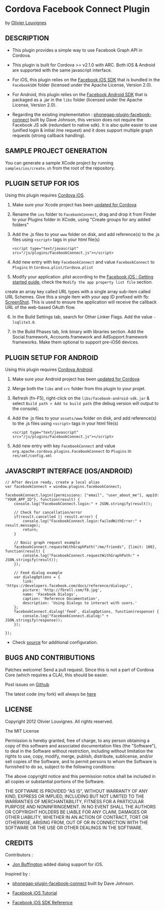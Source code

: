 # Cordova Facebook Connect Plugin #
by [Olivier Louvignes](http://olouv.com)

## DESCRIPTION ##

* This plugin provides a simple way to use Facebook Graph API in Cordova.

* This plugin is built for Cordova >= v2.1.0 with ARC. Both iOS & Android are supported with the same javascript interface.

* For iOS, this plugin relies on the [Facebook iOS SDK](https://github.com/facebook/facebook-ios-sdk) that is bundled in the `FacebookSDK` folder (licensed under the Apache License, Version 2.0).

* For Android, this plugin relies on the [Facebook Android SDK](https://github.com/facebook/facebook-android-sdk) that is packaged as a .jar in the `libs` folder (licensed under the Apache License, Version 2.0).

* Regarding the existing implementation : [phonegap-plugin-facebook-connect](https://github.com/davejohnson/phonegap-plugin-facebook-connect) built by Dave Johnson, this version does not require the Facebook JS sdk (redundant to native sdk). It is also quite easier to use (unified login & initial /me request) and it does support multiple graph requests (strong callback handling).

## SAMPLE PROJECT GENERATION ##

You can generate a sample XCode project by running `samples/ios/create.sh` from the root of the repository.

## PLUGIN SETUP FOR IOS ##

Using this plugin requires [Cordova iOS](https://github.com/apache/incubator-cordova-ios).

1. Make sure your Xcode project has been [updated for Cordova](https://github.com/apache/incubator-cordova-ios/blob/master/guides/Cordova%20Upgrade%20Guide.md)
2. Rename the `ios` folder to `FacebookConnect`, drag and drop it from Finder to your Plugins folder in XCode, using "Create groups for any added folders"
3. Add the .js files to your `www` folder on disk, and add reference(s) to the .js files using `<script>` tags in your html file(s)


    `<script type="text/javascript" src="/js/plugins/FacebookConnect.js"></script>`


4. Add new entry with key `FacebookConnect` and value `FacebookConnect` to `Plugins` in `Cordova.plist/Cordova.plist`
5. Modify your application .plist according to the [Facebook iOS : Getting started guide](https://developers.facebook.com/docs/getting-started/getting-started-with-the-ios-sdk/#project), check the `Modify the app property list file` section.

>
   create an array key called URL types with a single array sub-item called URL Schemes. Give this a single item with your app ID prefixed with fb: [ScreenShot](https://developers.facebook.com/attachment/iosappid2.png). This is used to ensure the application will receive the callback URL of the web-based OAuth flow.

6. In the Build Settings tab, search for Other Linker Flags. Add the value `-lsqlite3.0`.

7. In the Build Phases tab, link binary with libraries section. Add the Social.framework, Accounts.framework and AdSupport.framework frameworks. Make them optional to support pre-iOS6 devices.

## PLUGIN SETUP FOR ANDROID ##

Using this plugin requires [Cordova Android](https://github.com/apache/incubator-cordova-android).

1. Make sure your Android project has been [updated for Cordova](https://github.com/apache/incubator-cordova-android/blob/master/guides/Cordova%20Upgrade%20Guide.md)
2. Merge both the `libs` and `src` folder from this plugin to your projet.
3. Refresh (fn-F5), right-click on the `libs/facebook-android-sdk.jar` & select `Build path > Add to build path` (the debug version will output to the console).
3. Add the .js files to your `assets/www` folder on disk, and add reference(s) to the .js files using `<script>` tags in your html file(s)


    `<script type="text/javascript" src="/js/plugins/FacebookConnect.js"></script>`


4. Add new entry with key `FacebookConnect` and value `org.apache.cordova.plugins.FacebookConnect` to `Plugins` in `res/xml/config.xml`


    <plugin name="FacebookConnect" value="org.apache.cordova.plugins.FacebookConnect"/>


## JAVASCRIPT INTERFACE (IOS/ANDROID) ##

    // After device ready, create a local alias
    var facebookConnect = window.plugins.facebookConnect;

    facebookConnect.login({permissions: ["email", "user_about_me"], appId: "YOUR_APP_ID"}, function(result) {
        console.log("FacebookConnect.login:" + JSON.stringify(result));

        // Check for cancellation/error
        if(result.cancelled || result.error) {
            console.log("FacebookConnect.login:failedWithError:" + result.message);
            return;
        }

        // Basic graph request example
        facebookConnect.requestWithGraphPath("/me/friends", {limit: 100}, function(result) {
            console.log("FacebookConnect.requestWithGraphPath:" + JSON.stringify(result));
        });

        // Feed dialog example
        var dialogOptions = {
            link: 'https://developers.facebook.com/docs/reference/dialogs/',
            picture: 'http://fbrell.com/f8.jpg',
            name: 'Facebook Dialogs',
            caption: 'Reference Documentation',
            description: 'Using Dialogs to interact with users.'
        };
        facebookConnect.dialog('feed', dialogOptions, function(response) {
            console.log("FacebookConnect.dialog:" + JSON.stringify(response));
        });

    });

* Check [source](https://github.com/mgcrea/cordova-facebook-connect/tree/master/FacebookConnect.js) for additional configuration.

## BUGS AND CONTRIBUTIONS ##

Patches welcome! Send a pull request. Since this is not a part of Cordova Core (which requires a CLA), this should be easier.

Post issues on [Github](https://github.com/mgcrea/cordova-facebook-connect/issues)

The latest code (my fork) will always be [here](https://github.com/mgcrea/cordova-facebook-connect/tree/master)

## LICENSE ##

Copyright 2012 Olivier Louvignes. All rights reserved.

The MIT License

Permission is hereby granted, free of charge, to any person obtaining a copy of this software and associated documentation files (the "Software"), to deal in the Software without restriction, including without limitation the rights to use, copy, modify, merge, publish, distribute, sublicense, and/or sell copies of the Software, and to permit persons to whom the Software is furnished to do so, subject to the following conditions:

The above copyright notice and this permission notice shall be included in all copies or substantial portions of the Software.

THE SOFTWARE IS PROVIDED "AS IS", WITHOUT WARRANTY OF ANY KIND, EXPRESS OR IMPLIED, INCLUDING BUT NOT LIMITED TO THE WARRANTIES OF MERCHANTABILITY, FITNESS FOR A PARTICULAR PURPOSE AND NONINFRINGEMENT. IN NO EVENT SHALL THE AUTHORS OR COPYRIGHT HOLDERS BE LIABLE FOR ANY CLAIM, DAMAGES OR OTHER LIABILITY, WHETHER IN AN ACTION OF CONTRACT, TORT OR OTHERWISE, ARISING FROM, OUT OF OR IN CONNECTION WITH THE SOFTWARE OR THE USE OR OTHER DEALINGS IN THE SOFTWARE.

## CREDITS ##

Contributors :

* [Jon Buffington](http://blog.jon.buffington.name/) added dialog support for iOS.

Inspired by :

* [phonegap-plugin-facebook-connect](https://github.com/davejohnson/phonegap-plugin-facebook-connect) built by Dave Johnson.

* [Facebook iOS Tutorial](https://developers.facebook.com/docs/mobile/ios/build/)

* [Facebook iOS SDK Reference](https://developers.facebook.com/docs/reference/iossdk/)

